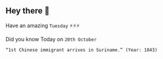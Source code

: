 ## Hey there 👋
Have an amazing `Tuesday` ⚡⚡⚡

Did you know Today on `20th October`
```
“1st Chinese immigrant arrives in Suriname.” (Year: 1843)
```
